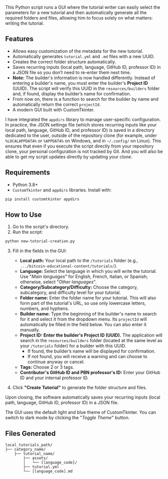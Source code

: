 This Python script runs a GUI where the tutorial writer can easily select the parameters for a new tutorial and then automatically generate all the required folders and files, allowing him to focus solely on what matters: writing the tutorial.

## Features

- Allows easy customization of the metadata for the new tutorial.
- Automatically generates `tutorial.yml` and `.md` files with a new UUID.
- Creates the correct folder structure automatically.
- Saves recurring inputs (local path, language, GitHub ID, professor ID) in a JSON file so you don’t need to re-enter them next time.
- **Note:** The builder's information is now handled differently. Instead of entering a builder's name, you must enter the builder's **Project ID** (UUID). The script will verify this UUID in the `resources/builders` folder and, if found, display the builder’s name for confirmation.
- From now on, there is a function to search for the builder by name and automatically return the correct `projectId`.
- A modern GUI built with CustomTkinter.

I have integrated the `appdirs` library to manage user-specific configuration. In practice, the JSON settings file (which stores recurring inputs like your local path, language, GitHub ID, and professor ID) is saved in a directory dedicated to the user, outside of the repository clone (for example, under `%LOCALAPPDATA%` or `%APPDATA%` on Windows, and in `~/.config/` on Linux). This ensures that even if you execute the script directly from your repository clone, your personal configuration is not tracked by Git. And you will also be able to get my script updates directly by updating your clone.

## Requirements

- Python 3.8+
- `CustomTkinter` and `appdirs` libraries. Install with:

```bash
pip install customtkinter appdirs
````

## How to Use

1. Go to the script's directory.
2. Run the script:

```bash
python new-tutorial-creation.py
```

3. Fill in the fields in the GUI:
    
    - **Local path:** Your local path to the `/tutorials` folder (e.g., `.../bitcoin-educational-content/tutorials/`).
    - **Language:** Select the language in which you will write the tutorial. Use "_Main languages_" for English, French, Italian, or Spanish; otherwise, select "_Other languages_".
    - **Category/Subcategory/Difficulty:** Choose the category, subcategory, and difficulty level for your tutorial.
    - **Folder name:** Enter the folder name for your tutorial. This will also form part of the tutorial's URL, so use only lowercase letters, numbers, and hyphens.
    - **Builder name:** Type the beginning of the builder's name to search for it and select it from the dropdown menu. Its `projectId` will automatically be filled in the field below. You can also enter it manually.
    - **Project ID:** **Enter the builder's Project ID (UUID).** The application will search in the `resources/builders` folder (located at the same level as your `/tutorials` folder) for a builder with this UUID.
        - If found, the builder’s name will be displayed for confirmation.
        - If not found, you will receive a warning and can choose to continue anyway or cancel.
    - **Tags:** Choose 2 or 3 tags.
    - **Contributor's GitHub ID and PBN professor's ID:** Enter your GitHub ID and your internal professor ID.

4. Click **"Create Tutorial"** to generate the folder structure and files.

Upon closing, the software automatically saves your recurring inputs (local path, language, GitHub ID, professor ID) in a JSON file.

The GUI uses the default light and blue theme of CustomTkinter. You can switch to dark mode by clicking the "_Toggle Theme_" button.

## Files Generated

```
local_tutorials_path/
├── category_name/
    ├── tutorial_name/
        ├── assets/
        │   └── [language_code]/
        ├── tutorial.yml
        └── [language_code].md
```
